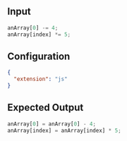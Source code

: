 
## Input
```javascript input
anArray[0] -= 4;
anArray[index] *= 5;
```

## Configuration
```json configuration
{
  "extension": "js"
}
```

## Expected Output
```javascript expected output
anArray[0] = anArray[0] - 4;
anArray[index] = anArray[index] * 5;
```
